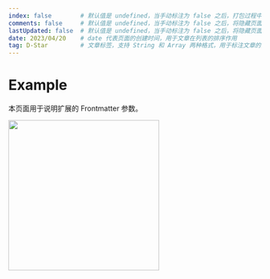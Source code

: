 ```yaml
---
index: false        # 默认值是 undefined，当手动标注为 false 之后，打包过程中将屏蔽该文件入口
comments: false     # 默认值是 undefined，当手动标注为 false 之后，将隐藏页面的评论功能
lastUpdated: false  # 默认值是 undefined，当手动标注为 false 之后，将隐藏页面的最近更新时间
date: 2023/04/20    # date 代表页面的创建时间，用于文章在列表的排序作用
tag: D-Star         # 文章标签，支持 String 和 Array 两种格式，用于标注文章的内容
---
```


# Example

本页面用于说明扩展的 Frontmatter 参数。

<!-- 并列显示图片 -->
<img style="height:300px;display:inline-block;" src="" />